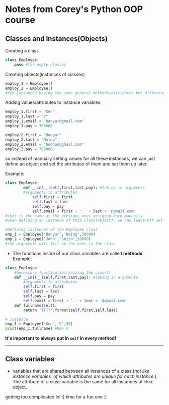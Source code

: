 # Notes from Corey's Python OOP course

## Classes and Instances(Objects)

Creating a class
```python
class Employee:
    pass #for empty classes
```
Creating objects(instances of classes)
```python
employ_1 = Employee()
employ_2 = Employee()
#two instances having the same general methods/attributes but different values
```

Adding values/attributes to instance variables:
```python
employ_1.first = "Ken"
employ_1.last = "V"
employ_1.email = "banyar@gmail.com"
employ_1.pay = 300000

employ_2.first = "Banyar"
employ_2.last = "Naing"
employ_2.email = "boohoo@gmail.com"
employ_2.pay = 700000
```
so instead of manually setting values for all these instances, we can just define an object and set the attributes of them and set them up later.

Example:
```python
class Employee:
        def __int__(self,first,last,pay): #taking in arguments
        #arguments to attributes
            self.first = first
            self.last = last
            self.pay = pay
            self.email = first + '.' + last + '@gmail.com'
#this is the same as the previous ones assigned each manually
#when defining an instance of this class(object), we can leave off self and just put in other arguments

#defining instances of the Employee class
emp_1 = Employee('Banyar','Naing',30000)
emp_2 = Employee('John','Smith',50000)
#the arguments will fill up the ones in the class
```

- The functions inside of our class variables are called **methods**.
Example:
```python
class Employee:
    #necessary function(initialzing the class?)
    def __init__(self,first,last,pay): #taking in arguments
        #arguments to attributes
        self.first = first
        self.last = last
        self.pay = pay
        self.email = first + '.' + last + '@gmail.com'
    def fullname(self):
        return '{}{}'.format(self.first,self.last)

# instance 
emp_1 = Employee('Ken','V',90)
print(emp_1.fullname) #Ken V
```
**It's important to always put in `self` in every method!**

---
## Class variables 
- variables that are shared between all instances of a class.(*not like instance variables, of which attributes are unique for each instance.*). The attribute of a class variable is the same for all instances of `that` object.

getting too complicated lol :) time for a fun one :)